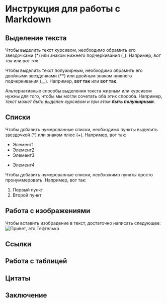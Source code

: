 # Инструкция для работы с Markdown

## Выделение текста
Чтобы выделить текст курсивом, необходимо обрамить его звездочками (*) или знаком нижнего подчеркивания (_). Например, *вот так* или _вот так_

Чтобы выделить текст полужирным, необходимо обрамить его двойными звездочками (**) или двойным знаком нижнего подчеркивания (__). Например, **вот так** или __вот так__.

Альтернативные способы выделения текста жирным или курсивом нужны для того, чтобы мы могли сочетать оба этих способа. Например, _текст может быть выделен курсивом и при этом **быть полужирным**_.


## Списки
Чтобы добавить нумерованные списки, необходимо пункты выделить звездочкой (*) или знаком плюс (+). Например, вот так:
* Элемент1
* Элемент2
* Элемент3
+ Элемент4

Чтобы добавить нумерованные списки, необхожимо пункты просто пронуммеровать. Например, вот так:
1. Первый пункт
2. Второй пункт


## Работа с изображениями
Чтобы вставить изобрадение в текст, достаточно написать следующее: ![Привет, это Тефтелька](kisa.jpg)

## Ссылки

## Работа с таблицей

## Цитаты

## Заключение
